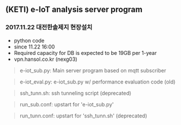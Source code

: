 (KETI) e-IoT analysis server program
-------------------------------------
### 2017.11.22 대전한솔제지 현장설치
- python code
- since 11.22 16:00
- Required capacity for DB is expected to be 19GB per 1-year
- vpn.hansol.co.kr (nexg03)


> e-iot_sub.py: Main server program based on mqtt subscriber

> e-iot_eval.py: e-iot_sub.py w/ performance evaluation code (old)

> ssh_tunn.sh: ssh tunneling script (deprecated)

> run_sub.conf: upstart for 'e-iot_sub.py'

> run_tunn.conf: upstart for 'ssh_tunn.sh' (deprecated)
